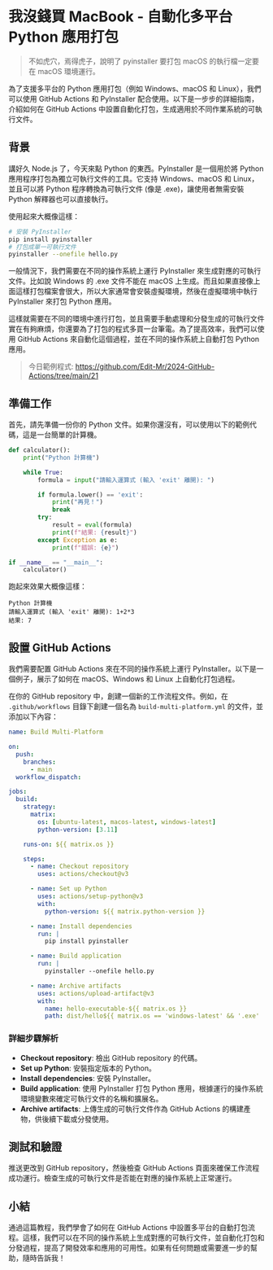 # 我沒錢買 MacBook - 自動化多平台 Python 應用打包

> 不如虎穴，焉得虎子，說明了 pyinstaller 要打包 macOS 的執行檔一定要在 macOS 環境運行。

為了支援多平台的 Python 應用打包（例如 Windows、macOS 和 Linux），我們可以使用 GitHub Actions 和 PyInstaller 配合使用。以下是一步步的詳細指南，介紹如何在 GitHub Actions 中設置自動化打包，生成適用於不同作業系統的可執行文件。

## 背景

講好久 Node.js 了，今天來點 Python 的東西。PyInstaller 是一個用於將 Python 應用程序打包為獨立可執行文件的工具。它支持 Windows、macOS 和 Linux，並且可以將 Python 程序轉換為可執行文件 (像是 .exe)，讓使用者無需安裝 Python 解釋器也可以直接執行。

使用起來大概像這樣：

```bash
# 安裝 PyInstaller
pip install pyinstaller
# 打包成單一可執行文件
pyinstaller --onefile hello.py
```

一般情況下，我們需要在不同的操作系統上運行 PyInstaller 來生成對應的可執行文件。比如說 Windows 的 .exe 文件不能在 macOS 上生成。而且如果直接像上面這樣打包檔案會很大，所以大家通常會安裝虛擬環境，然後在虛擬環境中執行 PyInstaller 來打包 Python 應用。

這樣就需要在不同的環境中進行打包，並且需要手動處理和分發生成的可執行文件實在有夠麻煩，你還要為了打包的程式多買一台筆電。為了提高效率，我們可以使用 GitHub Actions 來自動化這個過程，並在不同的操作系統上自動打包 Python 應用。

> 今日範例程式: <https://github.com/Edit-Mr/2024-GitHub-Actions/tree/main/21>

## 準備工作

首先，請先準備一份你的 Python 文件。如果你還沒有，可以使用以下的範例代碼，這是一台簡單的計算機。

```python
def calculator():
    print("Python 計算機")

    while True:
        formula = input("請輸入運算式 (輸入 'exit' 離開): ")

        if formula.lower() == 'exit':
            print("再見！")
            break
        try:
            result = eval(formula)
            print(f"結果: {result}")
        except Exception as e:
            print(f"錯誤: {e}")

if __name__ == "__main__":
    calculator()
```

跑起來效果大概像這樣：

```
Python 計算機
請輸入運算式 (輸入 'exit' 離開): 1+2*3
結果: 7
```

## 設置 GitHub Actions

我們需要配置 GitHub Actions 來在不同的操作系統上運行 PyInstaller。以下是一個例子，展示了如何在 macOS、Windows 和 Linux 上自動化打包過程。

在你的 GitHub repository 中，創建一個新的工作流程文件。例如，在 `.github/workflows` 目錄下創建一個名為 `build-multi-platform.yml` 的文件，並添加以下內容：

```yaml
name: Build Multi-Platform

on:
  push:
    branches:
      - main
  workflow_dispatch:

jobs:
  build:
    strategy:
      matrix:
        os: [ubuntu-latest, macos-latest, windows-latest]
        python-version: [3.11]

    runs-on: ${{ matrix.os }}

    steps:
      - name: Checkout repository
        uses: actions/checkout@v3

      - name: Set up Python
        uses: actions/setup-python@v3
        with:
          python-version: ${{ matrix.python-version }}

      - name: Install dependencies
        run: |
          pip install pyinstaller

      - name: Build application
        run: |
          pyinstaller --onefile hello.py

      - name: Archive artifacts
        uses: actions/upload-artifact@v3
        with:
          name: hello-executable-${{ matrix.os }}
          path: dist/hello${{ matrix.os == 'windows-latest' && '.exe' || '' }}
```

### 詳細步驟解析

- **Checkout repository**: 檢出 GitHub repository 的代碼。
- **Set up Python**: 安裝指定版本的 Python。
- **Install dependencies**: 安裝 PyInstaller。
- **Build application**: 使用 PyInstaller 打包 Python 應用，根據運行的操作系統環境變數來確定可執行文件的名稱和擴展名。
- **Archive artifacts**: 上傳生成的可執行文件作為 GitHub Actions 的構建產物，供後續下載或分發使用。

## 測試和驗證

推送更改到 GitHub repository，然後檢查 GitHub Actions 頁面來確保工作流程成功運行。檢查生成的可執行文件是否能在對應的操作系統上正常運行。

## 小結

通過這篇教程，我們學會了如何在 GitHub Actions 中設置多平台的自動打包流程。這樣，我們可以在不同的操作系統上生成對應的可執行文件，並自動化打包和分發過程，提高了開發效率和應用的可用性。如果有任何問題或需要進一步的幫助，隨時告訴我！
